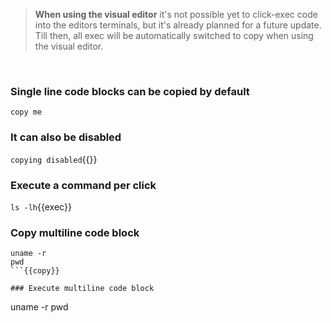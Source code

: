 
> <strong>When using the visual editor</strong> it's not possible yet to click-exec code into the editors terminals, but it's
> already planned for a future update. Till then, all exec will be automatically switched to copy when using the visual editor.

<br>

### Single line code blocks can be copied by default
`copy me`

### It can also be disabled
`copying disabled`{{}}

### Execute a command per click
`ls -lh`{{exec}}

### Copy multiline code block
```
uname -r
pwd
```{{copy}}

### Execute multiline code block

```
uname -r
pwd
```{{exec}}
